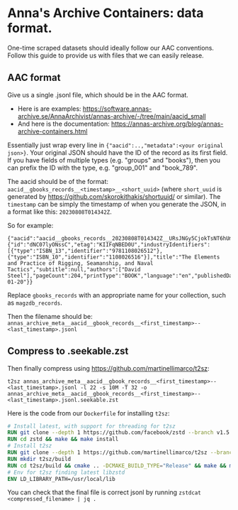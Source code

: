 # Anna's Archive Containers: data format.

One-time scraped datasets should ideally follow our AAC conventions. Follow this guide to provide us with files that we can easily release.

## AAC format

Give us a single .jsonl file, which should be in the AAC format.

* Here is are examples: https://software.annas-archive.se/AnnaArchivist/annas-archive/-/tree/main/aacid_small
* And here is the documentation: https://annas-archive.org/blog/annas-archive-containers.html

Essentially just wrap every line in `{"aacid":..,"metadata":<your original json>}`. Your original JSON should have the ID of the record as its first field. If you have fields of multiple types (e.g. "groups" and "books"), then you can prefix the ID with the type, e.g. "group_001" and "book_789".

The aacid should be of the format: `aacid__gbooks_records__<timestamp>__<short_uuid>` (where `short_uuid` is generated by https://github.com/skorokithakis/shortuuid/ or similar). The `timestamp` can be simply the timestamp of when you generate the JSON, in a format like this: `20230808T014342Z`.

So for example:

```
{"aacid":"aacid__gbooks_records__20230808T014342Z__URsJNGy5CjokTsNT6hUmmj","metadata":{"id":"dNC07lyONssC","etag":"KIIFqNBED0U","industryIdentifiers":[{"type":"ISBN_13","identifier":"9781108026512"},{"type":"ISBN_10","identifier":"1108026516"}],"title":"The Elements and Practice of Rigging, Seamanship, and Naval Tactics","subtitle":null,"authors":["David Steel"],"pageCount":204,"printType":"BOOK","language":"en","publishedDate":"2011-01-20"}}
```

Replace `gbooks_records` with an appropriate name for your collection, such as `magzdb_records`.

Then the filename should be: `annas_archive_meta__aacid__gbook_records__<first_timestamp>--<last_timestamp>.jsonl`

## Compress to .seekable.zst

Then finally compress using https://github.com/martinellimarco/t2sz:

`t2sz annas_archive_meta__aacid__gbook_records__<first_timestamp>--<last_timestamp>.jsonl -l 22 -s 10M -T 32 -o annas_archive_meta__aacid__gbook_records__<first_timestamp>--<last_timestamp>.jsonl.seekable.zst`


Here is the code from our `Dockerfile` for installing `t2sz`:

```Dockerfile
# Install latest, with support for threading for t2sz
RUN git clone --depth 1 https://github.com/facebook/zstd --branch v1.5.6
RUN cd zstd && make && make install
# Install t2sz
RUN git clone --depth 1 https://github.com/martinellimarco/t2sz --branch v1.1.2
RUN mkdir t2sz/build
RUN cd t2sz/build && cmake .. -DCMAKE_BUILD_TYPE="Release" && make && make install
# Env for t2sz finding latest libzstd
ENV LD_LIBRARY_PATH=/usr/local/lib
```

You can check that the final file is correct jsonl by running `zstdcat <compressed_filename> | jq .`
